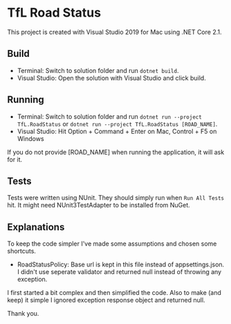 # TfL Road Status

This project is created with Visual Studio 2019 for Mac using .NET Core 2.1.

## Build
* Terminal: Switch to solution folder and run `dotnet build`. 
* Visual Studio: Open the solution with Visual Studio and click build.

## Running
* Terminal: Switch to solution folder and run `dotnet run --project TfL.RoadStatus` or `dotnet run --project TfL.RoadStatus [ROAD_NAME]`.
* Visual Studio: Hit Option + Command + Enter on Mac, Control + F5 on Windows

If you do not provide [ROAD_NAME] when running the application, it will ask for it.

## Tests
Tests were written using NUnit. They should simply run when `Run All Tests` hit. It might need NUnit3TestAdapter to be installed from NuGet.

## Explanations
To keep the code simpler I've made some assumptions and chosen some shortcuts.

* RoadStatusPolicy: Base url is kept in this file instead of appsettings.json. I didn't use seperate validator and returned null instead of throwing any exception.

I first started a bit complex and then simplified the code. Also to make (and keep) it simple I ignored exception response object and returned null.

Thank you.
